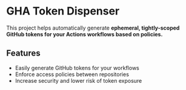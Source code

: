 # GHA Token Dispenser

This project helps automatically generate **ephemeral, tightly-scoped GitHub tokens for your Actions workflows based on policies.**

## Features

- Easily generate GitHub tokens for your workflows
- Enforce access policies between repositories
- Increase security and lower risk of token exposure
